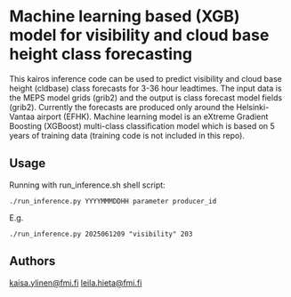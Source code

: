 # Machine learning based (XGB) model for visibility and cloud base height class forecasting
This kairos inference code can be used to predict visibility and cloud base height (cldbase) class forecasts for 3-36 hour leadtimes. The input data is the MEPS model grids (grib2) and the output is class forecast model fields (grib2). Currently the forecasts are produced only around the Helsinki-Vantaa airport (EFHK). Machine learning model is an eXtreme Gradient Boosting (XGBoost) multi-class classification model which is based on 5 years of training data (training code is not included in this repo). 

## Usage
Running with run_inference.sh shell script:
```
./run_inference.py YYYYMMMDDHH parameter producer_id
```
E.g.
```
./run_inference.py 2025061209 "visibility" 203
```

## Authors
kaisa.ylinen@fmi.fi
leila.hieta@fmi.fi